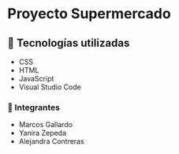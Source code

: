 # Proyecto Supermercado

## :paperclip: Tecnologías utilizadas
- CSS
- HTML
- JavaScript
- Visual Studio Code

### :paperclip: Integrantes
- Marcos Gallardo
- Yanira Zepeda
- Alejandra Contreras
</br>
